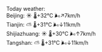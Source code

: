 Today weather:  
Beijing: ☀️ 🌡️+32°C 🌬️↗7km/h  
Tianjin: ⛅️  🌡️+31°C 🌬️↓11km/h  
Shijiazhuang: ☀️ 🌡️+30°C 🌬️↑7km/h  
Tangshan: ⛅️  🌡️+31°C 🌬️↓11km/h  
